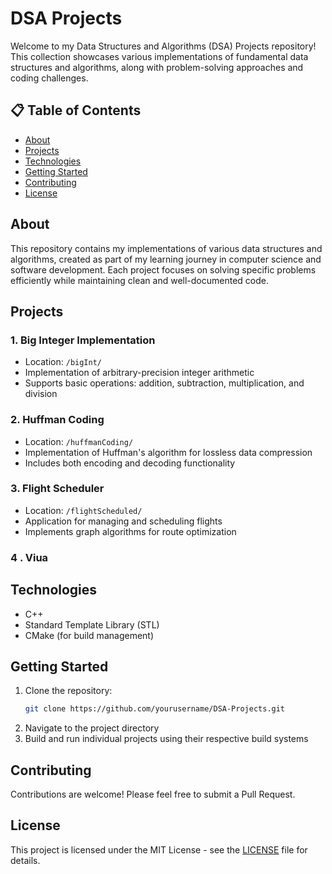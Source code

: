 # DSA Projects

Welcome to my Data Structures and Algorithms (DSA) Projects repository! This collection showcases various implementations of fundamental data structures and algorithms, along with problem-solving approaches and coding challenges.

## 📋 Table of Contents
- [About](#about)
- [Projects](#projects)
- [Technologies](#technologies)
- [Getting Started](#getting-started)
- [Contributing](#contributing)
- [License](#license)

## About
This repository contains my implementations of various data structures and algorithms, created as part of my learning journey in computer science and software development. Each project focuses on solving specific problems efficiently while maintaining clean and well-documented code.

## Projects

### 1. Big Integer Implementation
- Location: `/bigInt/`
- Implementation of arbitrary-precision integer arithmetic
- Supports basic operations: addition, subtraction, multiplication, and division

### 2. Huffman Coding
- Location: `/huffmanCoding/`
- Implementation of Huffman's algorithm for lossless data compression
- Includes both encoding and decoding functionality

### 3. Flight Scheduler
- Location: `/flightScheduled/`
- Application for managing and scheduling flights
- Implements graph algorithms for route optimization

### 4 . Viua

## Technologies
- C++
- Standard Template Library (STL)
- CMake (for build management)

## Getting Started
1. Clone the repository:
   ```bash
   git clone https://github.com/yourusername/DSA-Projects.git
   ```
2. Navigate to the project directory
3. Build and run individual projects using their respective build systems

## Contributing
Contributions are welcome! Please feel free to submit a Pull Request.

## License
This project is licensed under the MIT License - see the [LICENSE](LICENSE) file for details.
